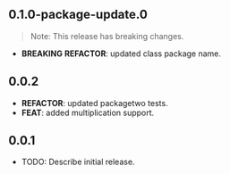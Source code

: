 ## 0.1.0-package-update.0

> Note: This release has breaking changes.

 - **BREAKING** **REFACTOR**: updated class package name.

## 0.0.2

 - **REFACTOR**: updated packagetwo tests.
 - **FEAT**: added multiplication support.

## 0.0.1

* TODO: Describe initial release.
